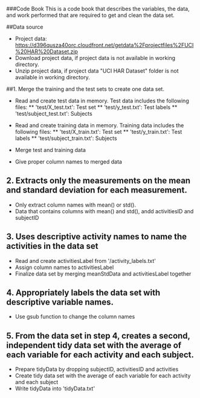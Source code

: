 ###Code Book
This is a code book that describes the variables, the data, and work performed that are required to get and clean the data set.

##Data source
* Project data: https://d396qusza40orc.cloudfront.net/getdata%2Fprojectfiles%2FUCI%20HAR%20Dataset.zip
* Download project data, if project data is not available in working directory.
* Unzip project data, if project data "UCI HAR Dataset" folder is not available in working directory.


##1. Merge the training and the test sets to create one data set.
* Read and create test data in memory. Test data includes the following files:
** 'test/X_test.txt': Test set
** 'test/y_test.txt': Test labels
** 'test/subject_test.txt': Subjects

* Read and create training data in memory. Training data includes the following files:
** 'test/X_train.txt': Test set
** 'test/y_train.txt': Test labels
** 'test/subject_train.txt': Subjects

* Merge test and training data
* Give proper column names to merged data

## 2. Extracts only the measurements on the mean and standard deviation for each measurement. 
* Only extract column names with mean() or std().
* Data that contains columns with mean() and std(), andd activitiesID and subjectID

## 3. Uses descriptive activity names to name the activities in the data set
* Read and create activitiesLabel from '/activity_labels.txt'
* Assign column names to activitiesLabel
* Finalize data set by merging meanStdData and activitiesLabel together

## 4. Appropriately labels the data set with descriptive variable names. 
* Use gsub function to change the column names

## 5. From the data set in step 4, creates a second, independent tidy data set with the average of each variable for each activity and each subject.
* Prepare tidyData by dropping subjectID, activitiesID and activities
* Create tidy data set with the average of each variable for each activity and each subject 
* Write tidyData into 'tidyData.txt'
